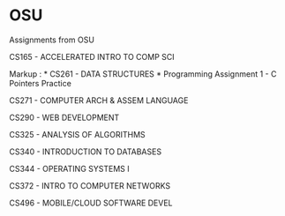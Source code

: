 # OSU
Assignments from OSU

CS165 - ACCELERATED INTRO TO COMP SCI

Markup : * CS261 - DATA STRUCTURES
            * Programming Assignment 1 - C Pointers Practice

CS271 - COMPUTER ARCH & ASSEM LANGUAGE

CS290 - WEB DEVELOPMENT

CS325 - ANALYSIS OF ALGORITHMS

CS340 - INTRODUCTION TO DATABASES

CS344 - OPERATING SYSTEMS I

CS372 - INTRO TO COMPUTER NETWORKS

CS496 - MOBILE/CLOUD SOFTWARE DEVEL
